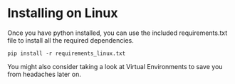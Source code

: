 # Installing on Linux

Once you have python installed, you can use the included requirements.txt file to install all the required dependencies.

```
pip install -r requirements_linux.txt
```

You might also consider taking a look at Virtual Environments to save you from headaches later on.  
